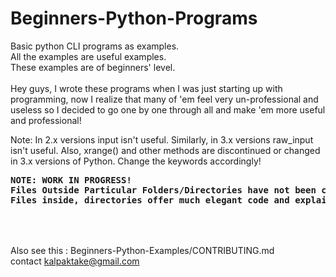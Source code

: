 # Beginners-Python-Programs
Basic python CLI programs as examples.<br>
All the examples are useful examples.<br>
These examples are of beginners' level.<br>
<br>
Hey guys, I wrote these programs when I was just starting up with programming, now I realize that many of 'em feel very un-professional and useless so I decided to go one by one through all and make 'em more useful and professional!
<br>

Note: In 2.x versions input isn't useful. Similarly, in 3.x versions raw_input isn't useful. Also, xrange() and other methods are discontinued or changed in 3.x versions of Python. Change the keywords accordingly! 

<pre>
<strong>NOTE: WORK IN PROGRESS!
Files Outside Particular Folders/Directories have not been checked yet!
Files inside, directories offer much elegant code and explaination
</strong>
</pre>
<br><br>
Also see this : Beginners-Python-Examples/CONTRIBUTING.md<br>
contact kalpaktake@gmail.com
